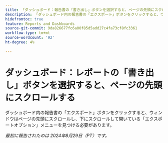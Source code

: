 ```yaml
---
title: 「ダッシュボード：報告書の「書き出し」ボタンを選択すると、ページの先頭にスクロールする」
description: 「ダッシュボード内の報告書の「エクスポート」ボタンをクリックすると、ウィンドウがページの先頭にスクロールし、下にスクロールして開いている「エクスポートオプション」メニューを見つける必要があります。」
hidefromtoc: true
feature: Reports and Dashboards
source-git-commit: 9da826677fc6a00f85d5add27c4fa73cf8fc3361
workflow-type: tm+mt
source-wordcount: '92'
ht-degree: 4%

---
```



# ダッシュボード：レポートの「書き出し」ボタンを選択すると、ページの先頭にスクロールする

ダッシュボード内の報告書の「エクスポート」ボタンをクリックすると、ウィンドウはページの先頭にスクロールし、下にスクロールして開いている「エクスポートオプション」メニューを見つける必要があります。

_最初に報告されたのは 2024年8月29日（PT）です。_
